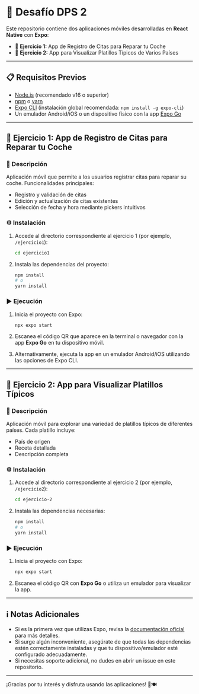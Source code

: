 # 🚀 Desafío DPS 2

Este repositorio contiene dos aplicaciones móviles desarrolladas en **React Native** con **Expo**:

- 📅 **Ejercicio 1:** App de Registro de Citas para Reparar tu Coche  
- 🍲 **Ejercicio 2:** App para Visualizar Platillos Típicos de Varios Países

---

## 📋 Requisitos Previos

- [Node.js](https://nodejs.org/) (recomendado v16 o superior)
- [npm](https://www.npmjs.com/) o [yarn](https://yarnpkg.com/)
- [Expo CLI](https://docs.expo.dev/get-started/installation/) (instalación global recomendada: `npm install -g expo-cli`)
- Un emulador Android/iOS o un dispositivo físico con la app [Expo Go](https://expo.dev/expo-go)

---

## 📅 Ejercicio 1: App de Registro de Citas para Reparar tu Coche

### 📝 Descripción

Aplicación móvil que permite a los usuarios registrar citas para reparar su coche. Funcionalidades principales:

- Registro y validación de citas
- Edición y actualización de citas existentes
- Selección de fecha y hora mediante pickers intuitivos

### ⚙️ Instalación

1. Accede al directorio correspondiente al ejercicio 1 (por ejemplo, `/ejercicio1`):

   ```bash
   cd ejercicio1
   ```

2. Instala las dependencias del proyecto:

   ```bash
   npm install
   # o
   yarn install
   ```

### ▶️ Ejecución

1. Inicia el proyecto con Expo:

   ```bash
   npx expo start
   ```

2. Escanea el código QR que aparece en la terminal o navegador con la app **Expo Go** en tu dispositivo móvil.

3. Alternativamente, ejecuta la app en un emulador Android/iOS utilizando las opciones de Expo CLI.

---

## 🍲 Ejercicio 2: App para Visualizar Platillos Típicos

### 📝 Descripción

Aplicación móvil para explorar una variedad de platillos típicos de diferentes países. Cada platillo incluye:

- País de origen
- Receta detallada
- Descripción completa

### ⚙️ Instalación

1. Accede al directorio correspondiente al ejercicio 2 (por ejemplo, `/ejercicio2`):

   ```bash
   cd ejercicio-2
   ```

2. Instala las dependencias necesarias:

   ```bash
   npm install
   # o
   yarn install
   ```

### ▶️ Ejecución

1. Inicia el proyecto con Expo:

   ```bash
   npx expo start
   ```

2. Escanea el código QR con **Expo Go** o utiliza un emulador para visualizar la app.

---

## ℹ️ Notas Adicionales

- Si es la primera vez que utilizas Expo, revisa la [documentación oficial](https://docs.expo.dev/) para más detalles.
- Si surge algún inconveniente, asegúrate de que todas las dependencias estén correctamente instaladas y que tu dispositivo/emulador esté configurado adecuadamente.
- Si necesitas soporte adicional, no dudes en abrir un issue en este repositorio.

---

¡Gracias por tu interés y disfruta usando las aplicaciones! 🚗🍽️
